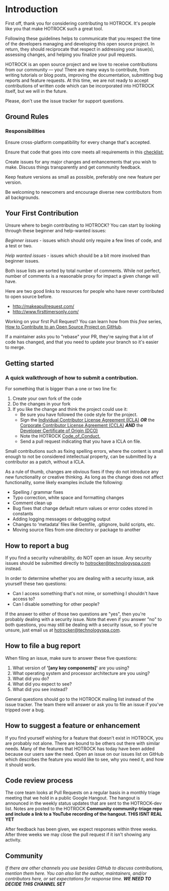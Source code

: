 # Introduction 
 
First off, thank you for considering contributing to HOTROCK. It's people like you that make HOTROCK such a great tool. 
 
Following these guidelines helps to communicate that you respect the time of the developers managing and developing this open source project. In return, they should reciprocate that respect in addressing your issue(s), assessing changes, and helping you finalize your pull requests. 
 
HOTROCK is an open source project and we love to receive contributions from our community — you! There are many ways to contribute, from writing tutorials or blog posts, improving the documentation, submitting bug reports and feature requests. At this time, we are not ready to accept contributions of written code which can be incorporated into HOTROCK itself, but we will in the future. 
 
Please, don't use the issue tracker for support questions.  

## Ground Rules 
 
### Responsibilities 
 
Ensure cross-platform compatibility for every change that's accepted.  
 
Ensure that code that goes into core meets all requirements in this [checklist:](../master/pull_request_checklist.md) 
 
Create issues for any major changes and enhancements that you wish to make. Discuss things transparently and get community feedback. 
 
Keep feature versions as small as possible, preferably one new feature per version. 
 
Be welcoming to newcomers and encourage diverse new contributors from all backgrounds.  
 
## Your First Contribution 
 
Unsure where to begin contributing to HOTROCK? You can start by looking through these beginner and help-wanted issues: 
 
*Beginner issues* - issues which should only require a few lines of code, and a test or two. 
 
*Help wanted issues* - issues which should be a bit more involved than beginner issues. 
 
Both issue lists are sorted by total number of comments. While not perfect, number of comments is a reasonable proxy for impact a given change will have. 
 
 
Here are two good links to resources for people who have never contributed to open source before. 
 
+ http://makeapullrequest.com/ 
+ http://www.firsttimersonly.com/ 
 
Working on your first Pull Request? You can learn how from this *free* series, [How to Contribute to an Open Source Project on GitHub](https://egghead.io/series/how-to-contribute-to-an-open-source-project-on-github). 
 
If a maintainer asks you to "rebase" your PR, they're saying that a lot of code has changed, and that you need to update your branch so it's easier to merge. 
 
## Getting started 
 
### A quick walkthrough of how to submit a contribution. 
 

For something that is bigger than a one or two line fix: 
 
1. Create your own fork of the code 
2. Do the changes in your fork 
3. If you like the change and think the project could use it: 
    * Be sure you have followed the code style for the project. 
    * Sign the [Individual Contributor License Agreement (ICLA)](../master/ICLA.md) **_OR_** 
    the [Corporate Contributor License Agreement (CCLA)](../master/CCLA.md) **_AND_** the [Developer Certificate of Origin (DCO)](../master/Developer_Certificate_of_Origin.md) 
    * Note the HOTROCK [Code_of_Conduct.](../master/Code_of_Conduct.md) 
    * Send a pull request indicating that you have a ICLA on file. 
 
 
Small contributions such as fixing spelling errors, where the content is small enough to not be considered intellectual property, can be submitted by a contributor as a patch, without a ICLA. 
 
As a rule of thumb, changes are obvious fixes if they do not introduce any new functionality or creative thinking. As long as the change does not affect functionality, some likely examples include the following: 
 
* Spelling / grammar fixes 
* Typo correction, white space and formatting changes 
* Comment clean up 
* Bug fixes that change default return values or error codes stored in constants 
* Adding logging messages or debugging output 
* Changes to ‘metadata’ files like Gemfile, .gitignore, build scripts, etc. 
* Moving source files from one directory or package to another 

## How to report a bug 
 
If you find a security vulnerability, do NOT open an issue. Any security issues should be submitted directly to hotrocker@technologyspa.com instead. 
 
In order to determine whether you are dealing with a security issue, ask yourself these two questions: 
 
* Can I access something that's not mine, or something I shouldn't have access to? 
* Can I disable something for other people? 
 
If the answer to either of those two questions are "yes", then you're probably dealing with a security issue. Note that even if you answer "no" to both questions, you may still be dealing with a security issue, so if you're unsure, just email us at hotrocker@technologyspa.com. 
 
 
## How to file a bug report 
 
When filing an issue, make sure to answer these five questions: 
 
1. What version of **'[any key components]'** are you using? 
2. What operating system and processor architecture are you using? 
3. What did you do? 
4. What did you expect to see? 
5. What did you see instead? 
 
General questions should go to the HOTROCK mailing list instead of the issue tracker. The team there will answer or ask you to file an issue if you've tripped over a bug. 
 
 
## How to suggest a feature or enhancement 
 
If you find yourself wishing for a feature that doesn't exist in HOTROCK, you are probably not alone. There are bound to be others out there with similar needs. Many of the features that HOTROCK has today have been added because our users saw the need. Open an issue on our issues list on GitHub which describes the feature you would like to see, why you need it, and how it should work. 
 
 
## Code review process 
 
The core team looks at Pull Requests on a regular basis in a monthly triage meeting that we hold in a public Google Hangout. The hangout is announced in the weekly status updates that are sent to the HOTROCK-dev list. Notes are posted to the HOTROCK **Community community-triage repo and include a link to a YouTube recording of the hangout. THIS ISNT REAL YET**
 
After feedback has been given, we expect responses within three weeks. After three weeks we may close the pull request if it isn't showing any activity. 
 
## Community 
_If there are other channels you use besides GitHub to discuss contributions, mention them here. You can also list the author, maintainers, and/or contributors here, or set expectations for response time. **WE NEED TO DECIDE THIS CHANNEL SET**_ 
 
